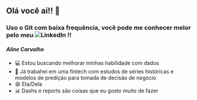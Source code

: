 ## Olá você ai!! 👋

### Uso o Git com baixa frequência, você pode me conhecer melor pelo meu  ![LinkedIn](https://img.shields.io/badge/-LinkedIn-blue?style=flat-square&logo=Linkedin&logoColor=white&link=https://www.linkedin.com/in/alineacs/) !!

#### _Aline Carvalho_
- 💻 Estou buscando melhorar minhas habilidade com dados
- 💸 Já trabahei em uma fintech com estudos de séries históricas e modelos de predição para tomada de decisão de negócio
- 😄 Ela/Dela
- 📊 Dashs e reports são coisas que eu gosto muito de fazer 
 
<!--
**alineacs/alineacs** is a ✨ _special_ ✨ repository because its `README.md` (this file) appears on your GitHub profile.

Here are some ideas to get you started:

- 🔭 I’m currently working on ...
- 🌱 I’m currently learning ...
- 👯 I’m looking to collaborate on ...
- 🤔 I’m looking for help with ...
- 💬 Ask me about ...
- 📫 How to reach me: ...
- 😄 Pronouns: ...
- ⚡ Fun fact: ...
-->
